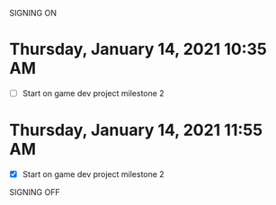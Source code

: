 SIGNING ON
# Thursday, January 14, 2021 10:35 AM
- [ ] Start on game dev project milestone 2


# Thursday, January 14, 2021 11:55 AM
- [x] Start on game dev project milestone 2

SIGNING OFF
